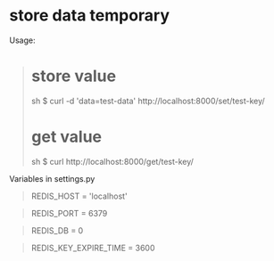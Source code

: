 # store data temporary

Usage:
> # store value
> sh $ curl -d 'data=test-data' http://localhost:8000/set/test-key/
> # get value
> sh $ curl http://localhost:8000/get/test-key/

Variables in settings.py
> REDIS_HOST = 'localhost'

> REDIS_PORT = 6379

> REDIS_DB = 0

> REDIS_KEY_EXPIRE_TIME = 3600

